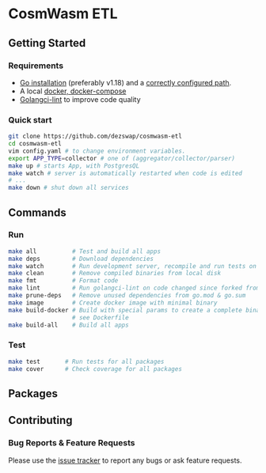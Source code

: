 # CosmWasm ETL

## Getting Started

### Requirements

- [Go installation](https://golang.org/dl/) (preferably v1.18) and a [correctly configured path](https://golang.org/doc/install#install).
- A local [docker, docker-compose](https://docs.docker.com)
- [Golangci-lint](https://github.com/golangci/golangci-lint) to improve code quality


### Quick start

```zsh
git clone https://github.com/dezswap/cosmwasm-etl
cd cosmwasm-etl
vim config.yaml # to change environment variables.
export APP_TYPE=collector # one of (aggregator/collector/parser)
make up # starts App, with PostgresQL
make watch # server is automatically restarted when code is edited
# ...
make down # shut down all services
```

## Commands

### Run

```zsh
make all          # Test and build all apps
make deps         # Download dependencies
make watch        # Run development server, recompile and run tests on file change
make clean        # Remove compiled binaries from local disk
make fmt          # Format code
make lint         # Run golangci-lint on code changed since forked from master branch
make prune-deps   # Remove unused dependencies from go.mod & go.sum
make image        # Create docker image with minimal binary
make build-docker # Build with special params to create a complete binary,
                  # see Dockerfile
make build-all    # Build all apps
```

### Test

```zsh
make test       # Run tests for all packages
make cover      # Check coverage for all packages
```

## Packages

## Contributing

### Bug Reports & Feature Requests

Please use the [issue tracker](https://github.com/dezswap/cosmwasm-etl/issues) to report any bugs or ask feature requests.
